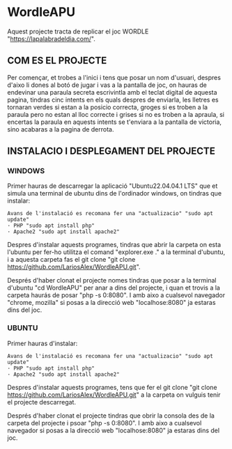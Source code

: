 # WordleAPU

Aquest projecte tracta de replicar el joc WORDLE "https://lapalabradeldia.com/".

## COM ES EL PROJECTE

 Per començar, et trobes a l'inici i tens que posar un nom d'usuari, despres d'aixo li dones al botó de jugar i vas a la pantalla de joc, on hauras de endevinar una paraula secreta escrivintla amb el teclat digital de aquesta pagina, tindras cinc intents en els quals despres de enviarla, les lletres es tornaran verdes si estan a la posicio correcta, groges si es troben a la paraula pero no estan al lloc correcte i grises si no es troben a la apraula, si encertas la paraula en aquests intents se t'enviara a la pantalla de victoria, sino acabaras a la pagina de derrota.

## INSTALACIO I DESPLEGAMENT DEL PROJECTE

### WINDOWS

 Primer hauras de descarregar la aplicació "Ubuntu22.04.04.1 LTS" que et simula una terminal de ubuntu dins de l'ordinador windows, on tindras que instalar:
    
    Avans de l'instalació es recomana fer una "actualizacio" "sudo apt update"
    · PHP "sudo apt install php"
    · Apache2 "sudo apt install apache2"

Despres d'instalar aquests programes, tindras que abrir la carpeta on esta l'ubuntu per fer-ho utilitza el comand "explorer.exe ." a la terminal d'ubuntu, i a aquesta carpeta fas el git clone "git clone https://github.com/LariosAlex/WordleAPU.git". 

Després d'haber clonat el projecte nomes tindras que posar a la terminal d'ubuntu "cd WordleAPU" per anar a dins del projecte, i quan et trovis a la carpeta haurás de posar "php -s 0:8080". I amb aixo a cualsevol navegador "chrome, mozilla" si posas a la direcció web "localhose:8080" ja estaras dins del joc.


### UBUNTU

Primer hauras d'instalar:

    Avans de l'instalació es recomana fer una "actualizacio" "sudo apt update"
    · PHP "sudo apt install php"
    · Apache2 "sudo apt install apache2"

Despres d'instalar aquests programes, tens que fer el git clone "git clone https://github.com/LariosAlex/WordleAPU.git" a la carpeta on vulguis tenir el projecte descarregat.

Després d'haber clonat el projecte tindras que obrir la consola des de la carpeta del projecte i psoar "php -s 0:8080". I amb aixo a cualsevol navegador si posas a la direcció web "localhose:8080" ja estaras dins del joc.